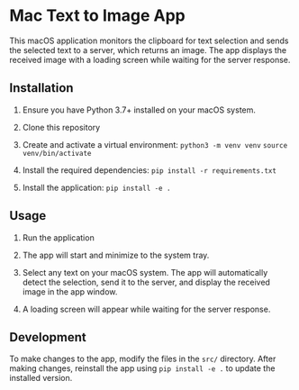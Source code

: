 # Mac Text to Image App

This macOS application monitors the clipboard for text selection and sends the selected text to a server, which returns an image. The app displays the received image with a loading screen while waiting for the server response.

## Installation

1. Ensure you have Python 3.7+ installed on your macOS system.

2. Clone this repository

3. Create and activate a virtual environment: 
    `python3 -m venv venv`
    `source venv/bin/activate`
4. Install the required dependencies:
    `pip install -r requirements.txt`
5. Install the application:
    `pip install -e .`


## Usage

1. Run the application
2. The app will start and minimize to the system tray.

3. Select any text on your macOS system. The app will automatically detect the selection, send it to the server, and display the received image in the app window.

4. A loading screen will appear while waiting for the server response.



## Development

To make changes to the app, modify the files in the `src/` directory. After making changes, reinstall the app using `pip install -e .` to update the installed version.